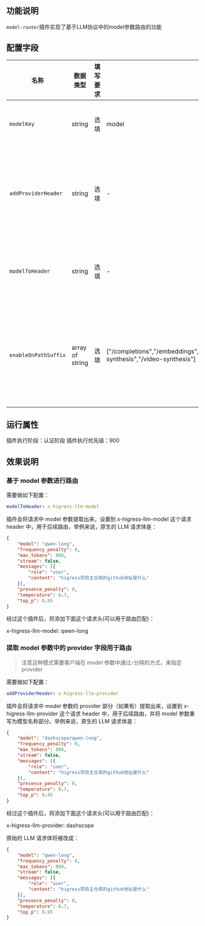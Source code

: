 ## 功能说明
`model-router`插件实现了基于LLM协议中的model参数路由的功能

## 配置字段

| 名称                 | 数据类型        | 填写要求                | 默认值                   | 描述                                                  |
| -----------          | --------------- | ----------------------- | ------                   | -------------------------------------------           |
| `modelKey`           | string          | 选填                    | model                    | 请求body中model参数的位置                             |
| `addProviderHeader`  | string          | 选填                    | -                        | 从model参数中解析出的provider名字放到哪个请求header中 |
| `modelToHeader`      | string          | 选填                    | -                        | 直接将model参数放到哪个请求header中                   |
| `enableOnPathSuffix` | array of string | 选填                    | ["/completions","/embeddings","/images/generations","/audio/speech","/fine_tuning/jobs","/moderations","/image-synthesis","/video-synthesis"] | 只对这些特定路径后缀的请求生效，可以配置为 "*" 以匹配所有路径 |

## 运行属性

插件执行阶段：认证阶段
插件执行优先级：900

## 效果说明

### 基于 model 参数进行路由

需要做如下配置：

```yaml
modelToHeader: x-higress-llm-model
```

插件会将请求中 model 参数提取出来，设置到 x-higress-llm-model 这个请求 header 中，用于后续路由，举例来说，原生的 LLM 请求体是：

```json
{
    "model": "qwen-long",
    "frequency_penalty": 0,
    "max_tokens": 800,
    "stream": false,
    "messages": [{
        "role": "user",
        "content": "higress项目主仓库的github地址是什么"
    }],
    "presence_penalty": 0,
    "temperature": 0.7,
    "top_p": 0.95
}
```

经过这个插件后，将添加下面这个请求头(可以用于路由匹配)：

x-higress-llm-model: qwen-long

### 提取 model 参数中的 provider 字段用于路由

> 注意这种模式需要客户端在 model 参数中通过`/`分隔的方式，来指定 provider

需要做如下配置：

```yaml
addProviderHeader: x-higress-llm-provider
```

插件会将请求中 model 参数的 provider 部分（如果有）提取出来，设置到 x-higress-llm-provider 这个请求 header 中，用于后续路由，并将 model 参数重写为模型名称部分。举例来说，原生的 LLM 请求体是：

```json
{
    "model": "dashscope/qwen-long",
    "frequency_penalty": 0,
    "max_tokens": 800,
    "stream": false,
    "messages": [{
        "role": "user",
        "content": "higress项目主仓库的github地址是什么"
    }],
    "presence_penalty": 0,
    "temperature": 0.7,
    "top_p": 0.95
}
```

经过这个插件后，将添加下面这个请求头(可以用于路由匹配)：

x-higress-llm-provider: dashscope

原始的 LLM 请求体将被改成：

```json
{
    "model": "qwen-long",
    "frequency_penalty": 0,
    "max_tokens": 800,
    "stream": false,
    "messages": [{
        "role": "user",
        "content": "higress项目主仓库的github地址是什么"
    }],
    "presence_penalty": 0,
    "temperature": 0.7,
    "top_p": 0.95
}
```
